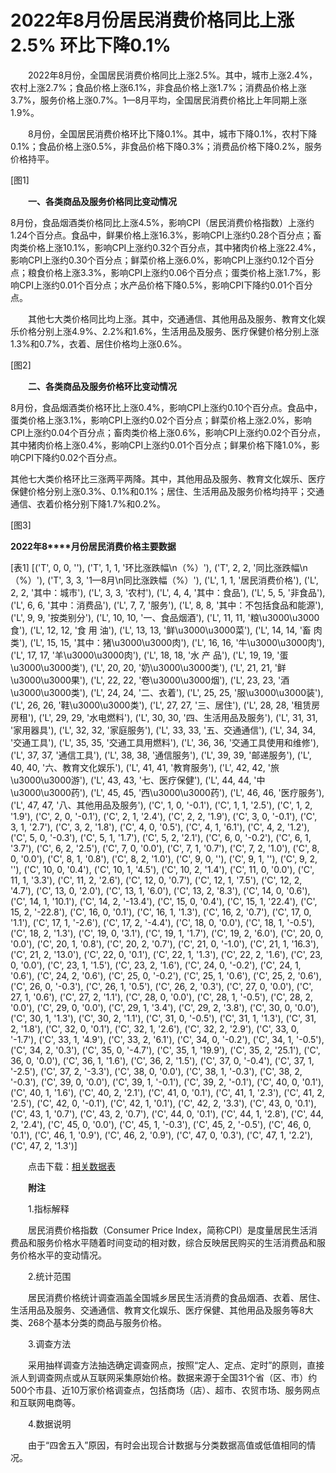 # 2022年8月份居民消费价格同比上涨2.5% 环比下降0.1%

　　2022年8月份，全国居民消费价格同比上涨2.5%。其中，城市上涨2.4%，农村上涨2.7%；食品价格上涨6.1%，非食品价格上涨1.7%；消费品价格上涨3.7%，服务价格上涨0.7%。1­­—8月平均，全国居民消费价格比上年同期上涨1.9%。

　　8月份，全国居民消费价格环比下降0.1%。其中，城市下降0.1%，农村下降0.1%；食品价格上涨0.5%，非食品价格下降0.3%；消费品价格下降0.2%，服务价格持平。

[图1]

　　**一、各类商品及服务价格同比变动情况**

8月份，食品烟酒类价格同比上涨4.5%，影响CPI（居民消费价格指数）上涨约1.24个百分点。食品中，鲜果价格上涨16.3%，影响CPI上涨约0.28个百分点；畜肉类价格上涨10.1%，影响CPI上涨约0.32个百分点，其中猪肉价格上涨22.4%，影响CPI上涨约0.30个百分点；鲜菜价格上涨6.0%，影响CPI上涨约0.12个百分点；粮食价格上涨3.3%，影响CPI上涨约0.06个百分点；蛋类价格上涨1.7%，影响CPI上涨约0.01个百分点；水产品价格下降0.5%，影响CPI下降约0.01个百分点。

　　其他七大类价格同比均上涨。其中，交通通信、其他用品及服务、教育文化娱乐价格分别上涨4.9%、2.2%和1.6%，生活用品及服务、医疗保健价格分别上涨1.3%和0.7%，衣着、居住价格均上涨0.6%。

[图2]

　　**二、各类商品及服务价格环比变动情况**

8月份，食品烟酒类价格环比上涨0.4%，影响CPI上涨约0.10个百分点。食品中，蛋类价格上涨3.1%，影响CPI上涨约0.02个百分点；鲜菜价格上涨2.0%，影响CPI上涨约0.04个百分点；畜肉类价格上涨0.6%，影响CPI上涨约0.02个百分点，其中猪肉价格上涨0.4%，影响CPI上涨约0.01个百分点；鲜果价格下降1.0%，影响CPI下降约0.02个百分点。

其他七大类价格环比三涨两平两降。其中，其他用品及服务、教育文化娱乐、医疗保健价格分别上涨0.3%、0.1%和0.1%；居住、生活用品及服务价格均持平；交通通信、衣着价格分别下降1.7%和0.2%。

[图3]

**2022****年****8****月份居民消费价格主要数据**

[表1]
[('T', 0, 0, ''), ('T', 1, 1, '环比涨跌幅\n（%）'), ('T', 2, 2, '同比涨跌幅\n（%）'), ('T', 3, 3, '1—8月\n同比涨跌幅（%）'), ('L', 1, 1, '居民消费价格'), ('L', 2, 2, '其中：城市'), ('L', 3, 3, '农村'), ('L', 4, 4, '其中：食品'), ('L', 5, 5, '非食品'), ('L', 6, 6, '其中：消费品'), ('L', 7, 7, '服务'), ('L', 8, 8, '其中：不包括食品和能源'), ('L', 9, 9, '按类别分'), ('L', 10, 10, '一、食品烟酒'), ('L', 11, 11, '粮\u3000\u3000食'), ('L', 12, 12, '食 用 油'), ('L', 13, 13, '鲜\u3000\u3000菜'), ('L', 14, 14, '畜 肉 类'), ('L', 15, 15, '其中：猪\u3000\u3000肉'), ('L', 16, 16, '牛\u3000\u3000肉'), ('L', 17, 17, '羊\u3000\u3000肉'), ('L', 18, 18, '水 产 品'), ('L', 19, 19, '蛋\u3000\u3000类'), ('L', 20, 20, '奶\u3000\u3000类'), ('L', 21, 21, '鲜\u3000\u3000果'), ('L', 22, 22, '卷\u3000\u3000烟'), ('L', 23, 23, '酒\u3000\u3000类'), ('L', 24, 24, '二、衣着'), ('L', 25, 25, '服\u3000\u3000装'), ('L', 26, 26, '鞋\u3000\u3000类'), ('L', 27, 27, '三、居住'), ('L', 28, 28, '租赁房房租'), ('L', 29, 29, '水电燃料'), ('L', 30, 30, '四、生活用品及服务'), ('L', 31, 31, '家用器具'), ('L', 32, 32, '家庭服务'), ('L', 33, 33, '五、交通通信'), ('L', 34, 34, '交通工具'), ('L', 35, 35, '交通工具用燃料'), ('L', 36, 36, '交通工具使用和维修'), ('L', 37, 37, '通信工具'), ('L', 38, 38, '通信服务'), ('L', 39, 39, '邮递服务'), ('L', 40, 40, '六、教育文化娱乐'), ('L', 41, 41, '教育服务'), ('L', 42, 42, '旅\u3000\u3000游'), ('L', 43, 43, '七、医疗保健'), ('L', 44, 44, '中\u3000\u3000药'), ('L', 45, 45, '西\u3000\u3000药'), ('L', 46, 46, '医疗服务'), ('L', 47, 47, '八、其他用品及服务'), ('C', 1, 0, '-0.1'), ('C', 1, 1, '2.5'), ('C', 1, 2, '1.9'), ('C', 2, 0, '-0.1'), ('C', 2, 1, '2.4'), ('C', 2, 2, '1.9'), ('C', 3, 0, '-0.1'), ('C', 3, 1, '2.7'), ('C', 3, 2, '1.8'), ('C', 4, 0, '0.5'), ('C', 4, 1, '6.1'), ('C', 4, 2, '1.2'), ('C', 5, 0, '-0.3'), ('C', 5, 1, '1.7'), ('C', 5, 2, '2.1'), ('C', 6, 0, '-0.2'), ('C', 6, 1, '3.7'), ('C', 6, 2, '2.5'), ('C', 7, 0, '0.0'), ('C', 7, 1, '0.7'), ('C', 7, 2, '1.0'), ('C', 8, 0, '0.0'), ('C', 8, 1, '0.8'), ('C', 8, 2, '1.0'), ('C', 9, 0, ''), ('C', 9, 1, ''), ('C', 9, 2, ''), ('C', 10, 0, '0.4'), ('C', 10, 1, '4.5'), ('C', 10, 2, '1.4'), ('C', 11, 0, '0.0'), ('C', 11, 1, '3.3'), ('C', 11, 2, '2.6'), ('C', 12, 0, '0.7'), ('C', 12, 1, '7.5'), ('C', 12, 2, '4.7'), ('C', 13, 0, '2.0'), ('C', 13, 1, '6.0'), ('C', 13, 2, '8.3'), ('C', 14, 0, '0.6'), ('C', 14, 1, '10.1'), ('C', 14, 2, '-13.4'), ('C', 15, 0, '0.4'), ('C', 15, 1, '22.4'), ('C', 15, 2, '-22.8'), ('C', 16, 0, '0.1'), ('C', 16, 1, '1.3'), ('C', 16, 2, '0.7'), ('C', 17, 0, '1.1'), ('C', 17, 1, '-2.6'), ('C', 17, 2, '-4.4'), ('C', 18, 0, '0.0'), ('C', 18, 1, '-0.5'), ('C', 18, 2, '1.3'), ('C', 19, 0, '3.1'), ('C', 19, 1, '1.7'), ('C', 19, 2, '6.0'), ('C', 20, 0, '0.0'), ('C', 20, 1, '0.8'), ('C', 20, 2, '0.7'), ('C', 21, 0, '-1.0'), ('C', 21, 1, '16.3'), ('C', 21, 2, '13.0'), ('C', 22, 0, '0.1'), ('C', 22, 1, '1.3'), ('C', 22, 2, '1.6'), ('C', 23, 0, '0.0'), ('C', 23, 1, '1.5'), ('C', 23, 2, '1.6'), ('C', 24, 0, '-0.2'), ('C', 24, 1, '0.6'), ('C', 24, 2, '0.6'), ('C', 25, 0, '-0.2'), ('C', 25, 1, '0.6'), ('C', 25, 2, '0.6'), ('C', 26, 0, '-0.3'), ('C', 26, 1, '0.5'), ('C', 26, 2, '0.3'), ('C', 27, 0, '0.0'), ('C', 27, 1, '0.6'), ('C', 27, 2, '1.1'), ('C', 28, 0, '0.0'), ('C', 28, 1, '-0.5'), ('C', 28, 2, '0.0'), ('C', 29, 0, '0.0'), ('C', 29, 1, '3.4'), ('C', 29, 2, '3.8'), ('C', 30, 0, '0.0'), ('C', 30, 1, '1.3'), ('C', 30, 2, '1.1'), ('C', 31, 0, '-0.5'), ('C', 31, 1, '1.3'), ('C', 31, 2, '1.8'), ('C', 32, 0, '0.1'), ('C', 32, 1, '2.6'), ('C', 32, 2, '2.9'), ('C', 33, 0, '-1.7'), ('C', 33, 1, '4.9'), ('C', 33, 2, '6.1'), ('C', 34, 0, '-0.2'), ('C', 34, 1, '-0.5'), ('C', 34, 2, '0.3'), ('C', 35, 0, '-4.7'), ('C', 35, 1, '19.9'), ('C', 35, 2, '25.1'), ('C', 36, 0, '0.0'), ('C', 36, 1, '1.6'), ('C', 36, 2, '1.5'), ('C', 37, 0, '-0.4'), ('C', 37, 1, '-2.5'), ('C', 37, 2, '-3.3'), ('C', 38, 0, '0.0'), ('C', 38, 1, '-0.3'), ('C', 38, 2, '-0.3'), ('C', 39, 0, '0.0'), ('C', 39, 1, '-0.1'), ('C', 39, 2, '-0.1'), ('C', 40, 0, '0.1'), ('C', 40, 1, '1.6'), ('C', 40, 2, '2.1'), ('C', 41, 0, '0.1'), ('C', 41, 1, '2.3'), ('C', 41, 2, '2.5'), ('C', 42, 0, '-0.1'), ('C', 42, 1, '0.1'), ('C', 42, 2, '3.3'), ('C', 43, 0, '0.1'), ('C', 43, 1, '0.7'), ('C', 43, 2, '0.7'), ('C', 44, 0, '0.1'), ('C', 44, 1, '2.8'), ('C', 44, 2, '2.4'), ('C', 45, 0, '0.0'), ('C', 45, 1, '-0.3'), ('C', 45, 2, '-0.5'), ('C', 46, 0, '0.1'), ('C', 46, 1, '0.9'), ('C', 46, 2, '0.9'), ('C', 47, 0, '0.3'), ('C', 47, 1, '2.2'), ('C', 47, 2, '1.3')]

　　点击下载：[相关数据表](http://www.stats.gov.cn/sj/zxfb/202302/W020230203609663132845.xlsx)

　　**附注**

　　1.指标解释

　　居民消费价格指数（Consumer Price Index，简称CPI）是度量居民生活消费品和服务价格水平随着时间变动的相对数，综合反映居民购买的生活消费品和服务价格水平的变动情况。

　　2.统计范围

　　居民消费价格统计调查涵盖全国城乡居民生活消费的食品烟酒、衣着、居住、生活用品及服务、交通通信、教育文化娱乐、医疗保健、其他用品及服务等8大类、268个基本分类的商品与服务价格。

　　3.调查方法

　　采用抽样调查方法抽选确定调查网点，按照“定人、定点、定时”的原则，直接派人到调查网点或从互联网采集原始价格。数据来源于全国31个省（区、市）约500个市县、近10万家价格调查点，包括商场（店）、超市、农贸市场、服务网点和互联网电商等。

　　4.数据说明

　　由于“四舍五入”原因，有时会出现合计数据与分类数据高值或低值相同的情况。